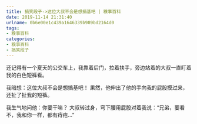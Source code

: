 ```yaml
---
title: 搞笑段子->这位大叔不会是想搞基吧 | 糗事百科
date: 2019-11-14 21:31:40
urlname: 0b6e00e1c439a1646339b989bd2164d0
tags: 
- 糗事百科
categories:
- 糗事百科
- 搞笑段子
---
```

还记得有一个夏天的公交车上，我靠着后门，拉着扶手，旁边站着的大叔一直盯着我的白色短裤看。

我暗想：这位大叔不会是想搞基吧！ 果然，他伸出了他的手向我的屁股摸过来，还扯了扯我的短裤。

我生气地问他：你要干嘛？  大叔转过身，弯下腰用屁股对着我说：“兄弟，要看不，我和你一样，都有痔疮…”


